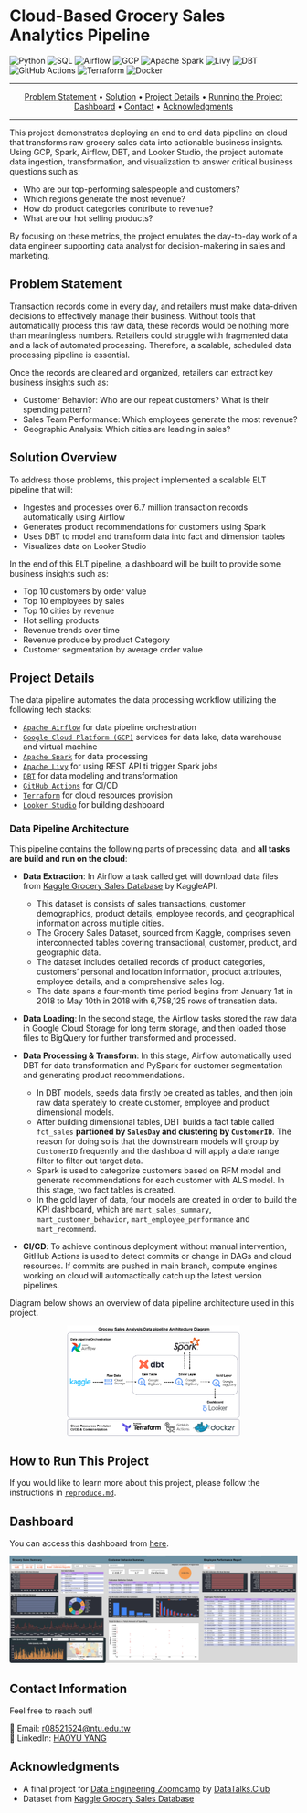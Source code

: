 # Cloud-Based Grocery Sales Analytics Pipeline

![Python](https://img.shields.io/badge/Python-3776ab?style=flat&logo=python&logoColor=white)
![SQL](https://img.shields.io/badge/-SQL-e69138?style=flat&logo=sql&logoColor=white)
![Airflow](https://img.shields.io/badge/Apache%20Airflow-017CEE?logo=apacheairflow&logoColor=white&style=flat)
![GCP](https://img.shields.io/badge/Google%20Cloud-4285F4?logo=googlecloud&logoColor=white&style=flat)
![Apache Spark](https://img.shields.io/badge/Apache%20Spark-E25A1C?logo=apachespark&logoColor=fff&style=flat)
![Livy](https://img.shields.io/badge/Apache%20Livy-Spark%20Job%20API-003B57?logo=apache&logoColor=white&style=flat)
![DBT](https://img.shields.io/badge/dbt-Data%20Modeling-F26639?logo=dbt&logoColor=white&style=flat)
![GitHub Actions](https://img.shields.io/badge/GitHub_Actions-2088FF?logo=github-actions&logoColor=white)
![Terraform](https://img.shields.io/badge/Terraform-7B42BC?logo=terraform&logoColor=white&style=flat)
![Docker](https://img.shields.io/badge/Docker-2496ED?style=flat&logo=docker&logoColor=FFFFFF)

---

<div align="center">

[Problem Statement](#problem-statement) •
[Solution](#solution-overview) •
[Project Details](#project-details) • 
[Running the Project](#how-to-run-this-project) <br>
[Dashboard](#dashboard) • 
[Contact](#contact-information) • 
[Acknowledgments](#acknowledgments)
</div>

---
This project demonstrates deploying an end to end data pipeline on cloud that transforms raw grocery sales data into actionable business insights. Using GCP, Spark, Airflow, DBT, and Looker Studio, the project automate data ingestion, transformation, and visualization to answer critical business questions such as:

- Who are our top-performing salespeople and customers?
- Which regions generate the most revenue?
- How do product categories contribute to revenue?
- What are our hot selling products?

By focusing on these metrics, the project emulates the day-to-day work of a data engineer supporting data analyst for decision-makering in sales and marketing.

<!-- This project builds a data engineering pipeline to analyze grocery sales data and produce an interactive dashboard. The dashboard enables us to explore revenue by cities, assess customer purchasing patterns, and evaluate salesperson performance to uncover key drivers behind sales trends. -->

## Problem Statement

<!-- This dashboard aims to tackle real-world business challenges such as understanding customer purchasing patterns, evaluating sales team effectiveness, and identifying high-performing regions. Specifically, the goal is to enable data-driven decisions that optimize marketing strategies, improve customer retention, and allocate sales resources more effectively.

The problem statement focuses on three core areas:
- Customer Purchase Behavior — Who are our repeat customers, and how much do they spend? What kind of product creates most revenue and what is the porpotion of each product category?
- Salesperson Effectiveness — Which employees are driving the most value?
- Geographic Sales Insights — Where are the sales hotspots across cities? -->

Transaction records come in every day, and retailers must make data-driven decisions to effectively manage their business. Without tools that automatically process this raw data, these records would be nothing more than meaningless numbers. Retailers could struggle with fragmented data and a lack of automated processing. Therefore, a scalable, scheduled data processing pipeline is essential.

Once the records are cleaned and organized, retailers can extract key business insights such as:

- Customer Behavior: Who are our repeat customers? What is their spending pattern?
- Sales Team Performance: Which employees generate the most revenue?
- Geographic Analysis: Which cities are leading in sales?

## Solution Overview
To address those problems, this project implemented a scalable ELT pipeline that will:

- Ingestes and processes over 6.7 million transaction records automatically using Airflow
- Generates product recommendations for customers using Spark
- Uses DBT to model and transform data into fact and dimension tables
- Visualizes data on Looker Studio

In the end of this ELT pipeline, a dashboard will be built to provide some business insights such as:
- Top 10 customers by order value
- Top 10 employees by sales
- Top 10 cities by revenue
- Hot selling products
- Revenue trends over time
- Revenue produce by product Category
- Customer segmentation by average order value

## Project Details
The data pipeline automates the data processing workflow utilizing the following tech stacks:
- [`Apache Airflow`](https://airflow.apache.org/) for data pipeline orchestration
- [`Google Cloud Platform (GCP)`](https://cloud.google.com/) services for data lake, data warehouse and virtual machine
- [`Apache Spark`](https://spark.apache.org/) for data processing
- [`Apache Livy`](https://livy.apache.org/) for using REST API ti trigger Spark jobs
- [`DBT`](https://www.getdbt.com/) for data modeling and transformation
- [`GitHub Actions`](https://github.com/features/actions) for CI/CD
- [`Terraform`](https://github.com/hashicorp/terraform) for cloud resources provision
- [`Looker Studio`](https://lookerstudio.google.com/) for building dashboard

### Data Pipeline Architecture

This pipeline contains the following parts of precessing data, and **all tasks are build and run on the cloud**:

- **Data Extraction**: In Airflow a task called get will download data files from [Kaggle Grocery Sales Database](https://www.kaggle.com/datasets/andrexibiza/grocery-sales-dataset) by KaggleAPI. 
    - This dataset is consists of sales transactions, customer demographics, product details, employee records, and geographical information across multiple cities. 
    - The Grocery Sales Dataset, sourced from Kaggle, comprises seven interconnected tables covering transactional, customer, product, and geographic data. 
    - The dataset includes detailed records of product categories, customers’ personal and location information, product attributes, employee details, and a comprehensive sales log. 
    - The data spans a four-month time period begins from January 1st in 2018 to May 10th in 2018 with 6,758,125 rows of transation data.

- **Data Loading**: In the second stage, the Airflow tasks stored the raw data in Google Cloud Storage for long term storage, and then loaded those files to BigQuery for further transformed and processed.

- **Data Processing & Transform**: In this stage, Airflow automatically used DBT for data transformation and PySpark for customer segmentation and generating product recommendations. 
    - In DBT models, seeds data firstly be created as tables, and then join raw data sperately to create customer, employee and product dimensional models.
    - After building dimensional tables, DBT builds a fact table called `fct_sales` **partioned by `SalesDay` and clustering by `CustomerID`**. The reason for doing so is that the downstream models will group by `CustomerID` frequently and the dashboard will apply a date range filter to filter out target data.
    - Spark is used to categorize customers based on RFM model and generate recommendations for each customer with ALS model. In this stage, two fact tables is created.
    - In the gold layer of data, four models are created in order to build the KPI dashboard, which are `mart_sales_summary`, `mart_customer_behavior`,  `mart_employee_performance` and `mart_recommend`.

- **CI/CD**: To achieve continous deployment without manual intervention, GitHub Actions is used to detect commits or change in DAGs and cloud resources. If commits are pushed in main branch, compute engines working on cloud will automactically catch up the latest version pipelines.

Diagram below shows an overview of data pipeline architecture used in this project.

<p align="center">
    <img src="/assets/architecture.png" width="60%", height="60%"
    <em></em>
</p>

## How to Run This Project

If you would like to learn more about this project, please follow the instructions in [`reproduce.md`](/reproduce.md).

## Dashboard
You can access this dashboard from [here](https://lookerstudio.google.com/s/jEFS_2hqVB0).

![dashboard.png](/assets/dashboard_snap.png)

## Contact Information

Feel free to reach out!

📧 Email: [r08521524@ntu.edu.tw](mailto:r08521524@ntu.edu.tw)  
🔗 LinkedIn: [HAOYU YANG](https://www.linkedin.com/in/ntuhyu)  

## Acknowledgments
- A final project for [Data Engineering Zoomcamp](https://github.com/DataTalksClub/data-engineering-zoomcamp) by [DataTalks.Club](http://datatalks.club/)
- Dataset from [Kaggle Grocery Sales Database](https://www.kaggle.com/datasets/andrexibiza/grocery-sales-dataset)
